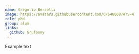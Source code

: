 ```yaml
---
name: Gregorio Berselli
image: https://avatars.githubusercontent.com/u/64806874?v=4
role: phd
group: alum
links:
  github: Grufoony
---
```


Example text
